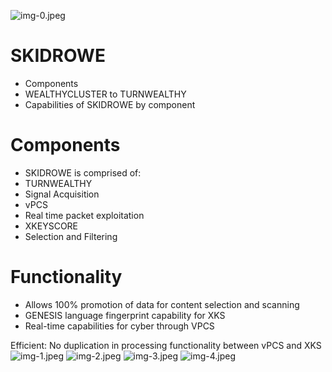![img-0.jpeg](img-0.jpeg)
# SKIDROWE 

- Components
- WEALTHYCLUSTER to TURNWEALTHY
- Capabilities of SKIDROWE by component
# Components 

- SKIDROWE is comprised of:
- TURNWEALTHY
- Signal Acquisition
- vPCS
- Real time packet exploitation
- XKEYSCORE
- Selection and Filtering
# Functionality 

- Allows 100\% promotion of data for content selection and scanning
- GENESIS language fingerprint capability for XKS
- Real-time capabilities for cyber through VPCS

Efficient: No duplication in processing functionality between vPCS and XKS
![img-1.jpeg](img-1.jpeg)
![img-2.jpeg](img-2.jpeg)
![img-3.jpeg](img-3.jpeg)
![img-4.jpeg](img-4.jpeg)
